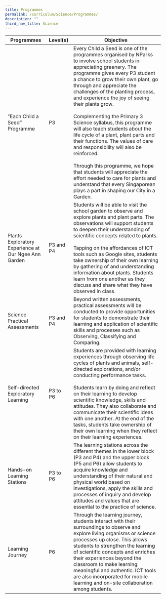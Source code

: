 ```yaml
---
title: Programmes
permalink: /curriculum/Science/Programmes/
description: ""
third_nav_title: Science
---
```

| Programmes | Level(s) | Objective |
| -------- | -------- | -------- |
| “Each Child a Seed” Programme     | P3     | Every Child a Seed is one of the programmes organised by NParks to involve school students in appreciating greenery. The programme gives every P3 student a chance to grow their own plant, go through and appreciate the challenges of the planting process, and experience the joy of seeing their plants grow.<br><br>Complementing the Primary 3 Science syllabus, this programme will also teach students about the life cycle of a plant, plant parts and their functions. The values of care and responsibility will also be reinforced.<br><br>Through this programme, we hope that students will appreciate the effort needed to care for plants and understand that every Singaporean plays a part in shaping our City in a Garden.     |
|Plants Exploratory Experience at Our Ngee Ann Garden|P3 and P4|Students will be able to visit the school garden to observe and explore plants and plant parts. The observations will support students to deepen their understanding of scientific concepts related to plants.<br><br>Tapping on the affordances of ICT tools such as Google sites, students take ownership of their own learning by gathering of and understanding information about plants. Students learn from one another as they discuss and share what they have observed in class.| 
|Science Practical Assessments|P3 and P4|Beyond written assessments, practical assessments will be conducted to provide opportunities for students to demonstrate their learning and application of scientific skills and processes such as Observing, Classifying and Comparing.|
|Self-directed Exploratory Learning|P3 to P6|Students are provided with learning experiences through observing life cycles of plants and animals, self-directed explorations, and/or conducting performance tasks.<br><br>Students learn by doing and reflect on their learning to develop scientific knowledge, skills and attitudes. They also collaborate and communicate their scientific ideas with one another. At the end of the tasks, students take ownership of their own learning when they reflect on their learning experiences.|
|Hands-on Learning Stations|P3 to P6|The learning stations across the different themes in the lower block (P3 and P4) and the upper block (P5 and P6) allow students to acquire knowledge and understanding of their natural and physical world based on investigations, apply the skills and processes of inquiry and develop attitudes and values that are essential to the practice of science.
|Learning Journey|P6|Through the learning journey, students interact with their surroundings to observe and explore living organisms or science processes up close. This allows students to strengthen the learning of scientific concepts and enriches their experiences beyond the classroom to make learning meaningful and authentic. ICT tools are also incorporated for mobile learning and on-site collaboration among students.